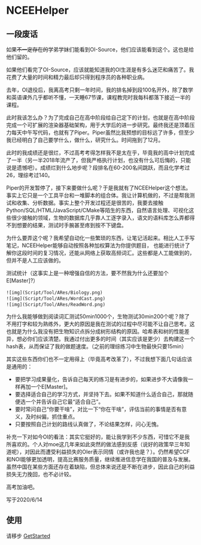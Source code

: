 # NCEEHelper

## 一段废话
如果~~不一定存在的~~学弟学妹们能看到OI-Source，他们应该能看到这个。这也是给他们留的。

如果他们看完了OI-Source，应该就能知道我的OI生涯是有多么迷茫和痛苦了。我花费了大量的时间和精力最后却只得到程序员的各种职业病。

去年，OI退役后，我离高考只剩一年时间，我的排名掉到段100名开外，除了数学和英语课外几乎都听不懂，一天睡67节课，课程教完时我每科都落下接近一半的课程。

此时我该怎么办？为了完成自己在高中阶段给自己定下的计划，也就是在高中阶段完成一个可扩展的渲染器基础架构，用于大学后的进一步研究。最终我还是顶着压力每天中午写代码，也就有了Piper。Piper虽然比我预想的目标远了许多，但至少我已经明白了自己要学什么，做什么，研究什么。时间拖到了12月。

此时的我成绩还是很烂，不过高考考得怎样我不是太在乎，毕竟我的高中计划完成了一半（另一半2018年流产了，但我严格执行计划，也没有什么可后悔的，只能说是遗憾吧）。成绩烂到什么地步呢？段排名在60-200名间跳跃，而且化学考过26，理综考过140。

Piper的开发暂停了，接下来要做什么呢？于是我就有了NCEEHelper这个想法。事实上它只是一个工具平台和一堆脚本的组合体。我让计算机做的，不过是帮我测试和收集、分析数据。事实上整个开发过程还是很苦的，我要去接触Python/SQL/HTML/JavaScript/CMake等陌生的东西，自然语言处理、可视化这些很少接触的领域，生物的数据库几乎靠人工逐字录入，语文的语料库怎么弄都得不到想要的结果，测试时手腕甚至疼到按不下键盘。

为什么要弄这个呢？我希望自动化一些繁琐的东西，让笔记活起来。相比人工手写笔记，NCEEHelper能够自动按照各种加权算法为你提供题目，
也能进行统计了解你这段时间的复习情况，还能从网络上获取高频词汇。这些都是人工能做到的，但并不是人工应该做的。

测试统计（这事实上是一种增强自信的方法，要不然我为什么还要加个E[Master]?）

    ![img](Script/Tool/ARes/Biology.png)
    ![img](Script/Tool/ARes/WordCast.png)
    ![img](Script/Tool/ARes/ReadWord.png)

为什么我能够做到阅读词汇测试50min1000个，生物测试30min200个呢？除了不用打字和较为熟练外，更大的原因是我在测试的过程中尽可能不让自己思考。这也就是为什么我没有把生物知识点拆分成树形结构的原因。哈希表和树的性能差异，想必你们应该清楚。我通过付出更多的时间（其实应该是更少）去构建这一个hash表，从而保证了我的做题速度。（之前的理综练习中生物最快只要15min）

其实这些东西你们也不一定用得上（毕竟高考改革了），不过我想下面几句话应该是通用的：

+ 要把学习成果量化，告诉自己每天的练习是有进步的，如果进步不大请像我一样再加一个E[Master]。
+ 要选择适合自己的学习方式，并坚持下去。如果不知道什么适合自己，那就随便选一个并告诉自己它最“适合自己”。
+ 要时常问自己“你要干啥”，对比一下“你在干啥”，评估当前的事情是否有意义，及时纠偏，抓住重点。
+ 只要按照自己计划的路线认真做了，不论结果怎样，问心无愧。

补充一下对如今OI的看法：其实它挺好的，能让我学到不少东西，可惜它不是我所喜欢的。个人对moe这几年来如此突然的做法感到反感（说好的政策早三年知道呢），对因此而遭受利益损失的OIer表示同情（或许我也是？）。仍然希望CCF和NOI能够更加透明，提高比赛服务质量，继续推进信息学在我国的普及与发展。虽然中国在某些方面还存在着缺陷，但总体来说还是不断在进步，因此自己的利益损失无力挽回，也不必计较。

高考加油吧。

写于2020/6/14
## 使用
请移步 [GetStarted](GetStarted.md)
